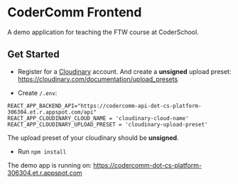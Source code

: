# CoderComm Frontend

A demo application for teaching the FTW course at CoderSchool.

## Get Started

- Register for a [Cloudinary](https://cloudinary.com/) account. And create a **unsigned** upload preset: https://cloudinary.com/documentation/upload_presets

- Create `/.env`:

```
REACT_APP_BACKEND_API="https://codercomm-api-dot-cs-platform-306304.et.r.appspot.com/api"
REACT_APP_CLOUDINARY_CLOUD_NAME = 'cloudinary-cloud-name'
REACT_APP_CLOUDINARY_UPLOAD_PRESET = 'cloudinary-upload-preset'
```

The upload preset of your cloudinary should be **unsigned**.

- Run `npm install`

The demo app is running on: https://codercomm-dot-cs-platform-306304.et.r.appspot.com
